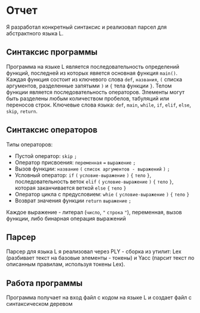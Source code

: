 # Отчет
Я разработал конкретный синтаксис и реализовал парсел для абстрактного языка L.
## Синтаксис программы
Программа на языке L является последовательность определений функций, последней из которых явяется основная функция `main()`. Каждая функция состоит из ключевого слова `def`, `названия`, `(` списка аргументов, разделенные запятыми `)` и `{` тела функции `}`. Телом функции является последовательность операторов. Элементы могут быть разделены любым количеством пробелов, табуляций или переносов строк. Ключевые слова языка: `def`, `main`, `while`, `if`, `elif`, `else`, `skip`, `return`.
## Синтаксис операторов
Типы операторов:
+ Пустой оператор: `skip` `;`
+ Оператор присвоения: `переменная` `=` `выражение` `;`
+ Вызов функции: `название` `(` `список аргументов - выражений` `)` `;`
+ Условный оператор: `if` `(` `условие-выражение` `)` `{` `тело` `}`, последовательность веток `elif` `(` `условие-выражение` `)` `{` `тело` `}`, которая заканчивается веткой `else` `{` `тело` `}`
+ Оператор цикла с предусловием: `whie` `(` `условие-выражение` `)` `{` `тело` `}`
+ Возврат значения функции `return` `выражение` `;`

Каждое выражение - литерал (`число`, `"` `строка` `"`), переменная, вызов функции, либо бинарная операция выражений
## Парсер
Парсер для языка L я реализовал через PLY - сборка из утилит: Lex (разбивает текст на базовые элементы - токены) и Yacc (парсит текст по описанным правилам, используя токены Lex).
## Работа программы
Программа получает на вход файл с кодом на языке L и создает файл с синтаксическом деревом

